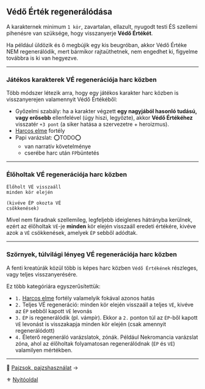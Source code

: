 ## Védő Érték regenerálódása

A karakternek minimum `1 kör`, zavartalan, ellazult, nyugodt testi ÉS szellemi pihenésre van szüksége, hogy visszanyerje **Védő Értékét**.

Ha például üldözik és ő megbújik egy kis beugróban, akkor Védő Értéke NEM regenerálódik, mert bármikor rajtaüthetnek, nem engedhet ki, figyelme továbbra is ki van hegyezve.

---
### Játékos karakterek VÉ regenerációja harc közben

Több módszer létezik arra, hogy egy játékos karakter harc közben is visszanyerejen valamennyit Védő Értékéből:

- Győzelmi szabály: ha a karakter végzett **egy nagyjából hasonló tudású, vagy erősebb** ellenfelével (úgy hiszi, legyőzte), akkor **Védő Értékéhez** visszatér `+3 pont` (a siker hatása a szervezetre + heroizmus).
 - [Harcos elme](https://github.com/kaktusztea/szilankrpg/blob/master/md/fortelyok.harci/harcos_elme.md) fortély 
 - Papi varázslat: ⭕TODO⭕
   - van narratív követelménye
   - cserébe harc után `FP`büntetés

---
### Élőholtak VÉ regenerációja harc közben

```
Élőholt VÉ visszaáll
minden kör elején

(kivéve ÉP okozta VÉ
csökkenések)
```

Mivel nem fáradnak szellemileg, legfeljebb ideiglenes hátrányba kerülnek, ezért az élőholtak `VÉ`-je **minden** kör elején visszaáll eredeti értékére, kivéve azok a `VÉ` csökkenések, amelyek `ÉP` sebből adódtak.

---
### Szörnyek, túlvilági lényeg VÉ regenerációja harc közben

A fenti kreatúrák közül több is képes harc közben `Védő Értékének` részleges, vagy teljes visszanyerésére.

Ez több kategóriára egyszerűsítettük:

- `1.` [Harcos elme](https://github.com/kaktusztea/szilankrpg/blob/master/md/fortelyok.harci/harcos_elme.md) fortély valamelyik fokával azonos hatás
- `2.` Teljes VÉ regeneráció: minden kör elején visszaáll a teljes `VÉ`, kivéve az `ÉP` sebből kapott `VÉ` levonás
- `3.` `ÉP` is regenerálódik (pl. vámpír). Ekkor a `2.` ponton túl az `ÉP`-ből kapott `VÉ` levonást is visszakapja minden kör elején (csak amennyit regenerálódott)
- `4.` Életerő regeneráló varázslatok, zónák. Például Nekromancia varázslat zóna, ahol az élőholtak folyamatosan regenerálódnak (`ÉP` és `VÉ`) valamilyen mértékben.

---

🔗 [Pajzsok, pajzshasználat](064_02_09_pajzsok_pajzshasznalat.md) →

⚜️ [Nyitóoldal](start.md#6-harcrendszer-%EF%B8%8F)
